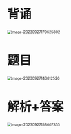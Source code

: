 # 背诵

<img src="https://cvp.oss-cn-shanghai.aliyuncs.com/picgo/202309271706854.png" alt="image-20230927170625802" style="zoom:60%;" />



# 题目

<img src="C:\Users\51532\Desktop\Politics\04 每日一题\11 D87 D13 【马原】\02 Pic\01 题目.png" alt="image-20230927143812526" style="zoom:60%;" />



# 解析+答案

<img src="C:\Users\51532\Desktop\Politics\04 每日一题\11 D87 D13 【马原】\02 Pic\02 答案解析.png" alt="image-20230927153607355" style="zoom:60%;" />



